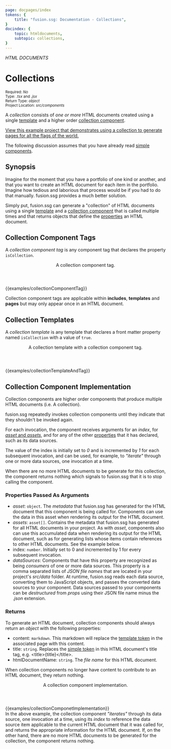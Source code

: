 ```yaml
---
page: docpages/index
tokens: {
    title: "fusion.ssg: Documentation - Collections",
}
docindex: {
    topic: htmldocuments,
    subtopic: collections,
}
---
```


<em>HTML DOCUMENTS</em>

# Collections

<section class="container">
<div><small>Required: <em>No</em></small></div>
<div><small>Type: <em>.tsx</em> and <em>.jsx</em></small></div>
<div><small>Return Type: <em>object</em></small></div>
<div><small>Project Location: <em>src/components</em></small></div>
</section>

A <em>collection</em> consists of _one or more_ HTML documents created using a single <a href="#collection-templates">template</a> and a higher order <a href="#collection-component-implementation">collection component</a>.

<p class="info"><a href="https://github.com/4awpawz/fusion.ssg-flags-of-the-world-demo/tree/development">View this example project that demonstrates using a collection to generate pages for all the flags of the world.</a></p>

<p class="info">The following discussion assumes that you have already read <a href="{baseURL}/docs/htmldocuments/components">simple components</a>.</p>

## Synopsis

Imagine for the moment that you have a portfolio of one kind or another, and that you want to create an HTML document for each item in the portfolio. Imagine how tedious and laborious that process would be if you had to do that manually. fusion.ssg provides a much better solution.

Simply put, fusion.ssg can generate a "collection" of HTML documents using a single <a href="#collection-templates">template</a> and a <a href="#collection-component-implementation">collection component</a> that is called multiple times and that returns objects that define the <a href="#returns">properties</a> an HTML document.

## Collection Component Tags

A _collection component tag_ is any component tag that declares the property `isCollection`.

<article>
<header>
<p class="example">A collection component tag.</p>
</header>
{{examples/collectionComponentTag}}
</article>

<p class="info">Collection component tags are applicable within <b>includes</b>, <b>templates</b> and <b>pages</b> but may only appear once in an HTML document.</p>

## Collection Templates

<p>A <em>collection template</em> is any template that declares a front matter property named <code>isCollection</code> with a value of <code>true</code>.</p>

<article>
<header>
<p class="example">A collection template with a collection component tag.</p>
</header>
{{examples/collectionTemplateAndTag}}
</article>

## Collection Component Implementation

Collection components are higher order components that produce multiple HTML documents (i.e. A collection).

fusion.ssg repeatedly invokes collection components until they indicate that they shouldn't be invoked again.

For each invocation, the component receives arguments for an _index_, for <a href="{baseURL}/docs/htmldocuments/components#metadata-properties">_asset_ and _assets_</a>,  and for any of the other <a href="{baseURL}/docs/htmldocuments/components#properties">properties</a> that it has declared, such as its data sources.

The value of the index is initially set to _0_ and is incremented by _1_ for each subsequent invocation, and can be used, for example, to _"iterate"_ through one or more data sources, one invocation at a time.

When there are no more HTML documents to be generate for this collection, the component returns nothing which signals to fusion.ssg that it is to stop calling the component.

### Properties Passed As Arguments

- _asset_: `object`. The <em>metadata</em> that fusion.ssg has generated for the HTML document that this component is being called for. Components can use the data in this asset when rendering its output for the HTML document.
- _assets_: `asset[]`. Contains the metadata that fusion.ssg has generated for all HTML documents in your project. As with _asset_, components also can use this accumulated data when rendering its output for the HTML document, such as for generating lists whose items contain references to other HTML documents. See the example below.
- index: `number`. Initially set to 0 and incremented by 1 for every subsequent invocation.
- _dataSources_: Components that have this property are recognized as being _consumers_ of one or more data sources. This property is a comma separated lists of _JSON file names_ that are located in your project's _src/data_ folder. At runtime, fusion.ssg reads each data source, converting them to JavaScript objects, and passes the converted data sources to your component. Data sources passed to your components can be <em>destructured</em> from <em>props</em> using their JSON file name minus the ._json_ extension.

### Returns

To generate an HTML document, collection components should always return an _object_ with the following properties:

- content: `markdown`. This markdown will replace the <a href="{baseURL}/docs/htmldocuments/tokens#template-tokens">template token</a> in the associated page with this content.
- title: `string`. Replaces the <a href="{baseURL}/docs/htmldocuments/tokens#simple-tokens">simple token</a> in this HTML document's title tag, e.g. &lt;title&gt;&#123;title&#125;&lt;/title&gt;.
- htmlDocumentName: `string`. The _file name_ for this HTML document.

<p class="info">When collection components no longer have content to contribute to an HTML document, they return nothing.</p>

<article>
<header>
<p class="example">A collection component implementation.</p>
</header>
{{examples/collectionComponetImplementation}}
<footer>In the above example, the collection component <em>"iterates"</em> through its data source, one invocation at a time, using its <em>index</em> to reference the data source item applicable to the current HTML document that it was called for, and returns the appropriate information for the HTML document. If, on the other hand, there are no more HTML documents to be generated for the collection, the component returns nothing.</footer>
</article>
